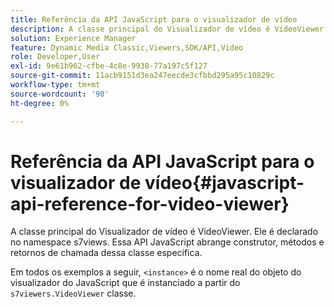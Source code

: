 ```yaml
---
title: Referência da API JavaScript para o visualizador de vídeo
description: A classe principal do Visualizador de vídeo é VideoViewer. Ele é declarado no namespace s7views. Essa API JavaScript abrange construtor, métodos e retornos de chamada dessa classe específica.
solution: Experience Manager
feature: Dynamic Media Classic,Viewers,SDK/API,Video
role: Developer,User
exl-id: 9e61b962-cfbe-4c8e-9938-77a197c5f127
source-git-commit: 11acb9151d3ea247eecde3cfbbd295a95c10829c
workflow-type: tm+mt
source-wordcount: '90'
ht-degree: 0%

---
```


# Referência da API JavaScript para o visualizador de vídeo{#javascript-api-reference-for-video-viewer}

A classe principal do Visualizador de vídeo é VideoViewer. Ele é declarado no namespace s7views. Essa API JavaScript abrange construtor, métodos e retornos de chamada dessa classe específica.

Em todos os exemplos a seguir, `<instance>` é o nome real do objeto do visualizador do JavaScript que é instanciado a partir do `s7viewers.VideoViewer` classe.
